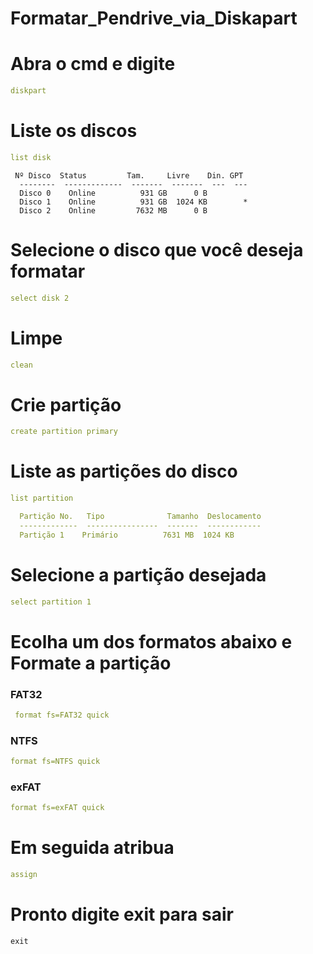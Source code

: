# Formatar_Pendrive_via_Diskapart

# Abra o cmd e digite 
```yml
diskpart
```
# Liste os discos 

```yml
list disk
```
```
 Nº Disco  Status         Tam.     Livre    Din. GPT
  --------  -------------  -------  -------  ---  ---
  Disco 0    Online          931 GB      0 B
  Disco 1    Online          931 GB  1024 KB        *
  Disco 2    Online         7632 MB      0 B
```
# Selecione o disco que você deseja formatar
```yml
select disk 2
```
# Limpe
```yml
clean
```
# Crie partição
```yml
create partition primary
```

# Liste as partições do disco
```yml
list partition
```
```yml
  Partição No.   Tipo              Tamanho  Deslocamento
  -------------  ----------------  -------  ------------
  Partição 1    Primário          7631 MB  1024 KB
```

# Selecione a partição desejada
```yml
select partition 1
```

# Ecolha um dos formatos abaixo e Formate a partição 

### FAT32
```yml
 format fs=FAT32 quick
```

### NTFS
```yml
format fs=NTFS quick
```

### exFAT
```yml
format fs=exFAT quick
```

# Em seguida atribua
```yml
assign
````

# Pronto digite exit para sair
```
exit
```
